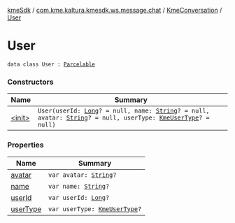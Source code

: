 [kmeSdk](../../../index.md) / [com.kme.kaltura.kmesdk.ws.message.chat](../../index.md) / [KmeConversation](../index.md) / [User](./index.md)

# User

`data class User : `[`Parcelable`](https://developer.android.com/reference/android/os/Parcelable.html)

### Constructors

| Name | Summary |
|---|---|
| [&lt;init&gt;](-init-.md) | `User(userId: `[`Long`](https://kotlinlang.org/api/latest/jvm/stdlib/kotlin/-long/index.html)`? = null, name: `[`String`](https://kotlinlang.org/api/latest/jvm/stdlib/kotlin/-string/index.html)`? = null, avatar: `[`String`](https://kotlinlang.org/api/latest/jvm/stdlib/kotlin/-string/index.html)`? = null, userType: `[`KmeUserType`](../../../com.kme.kaltura.kmesdk.ws.message.type/-kme-user-type/index.md)`? = null)` |

### Properties

| Name | Summary |
|---|---|
| [avatar](avatar.md) | `var avatar: `[`String`](https://kotlinlang.org/api/latest/jvm/stdlib/kotlin/-string/index.html)`?` |
| [name](name.md) | `var name: `[`String`](https://kotlinlang.org/api/latest/jvm/stdlib/kotlin/-string/index.html)`?` |
| [userId](user-id.md) | `var userId: `[`Long`](https://kotlinlang.org/api/latest/jvm/stdlib/kotlin/-long/index.html)`?` |
| [userType](user-type.md) | `var userType: `[`KmeUserType`](../../../com.kme.kaltura.kmesdk.ws.message.type/-kme-user-type/index.md)`?` |
